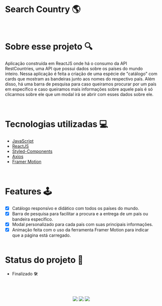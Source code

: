 # Search Country 🌎 
<br>

# Sobre esse projeto 🔍
<p>Aplicação construída em ReactJS onde há o consumo da API RestCountries, uma API que possui dados sobre os países do mundo inteiro. Nessa aplicação é feita a criação de uma espécie de "catálogo" com cards que mostram as bandeiras junto aos nomes do respectivo país. Além disso, há uma barra de pesquisa para caso queiramos procurar por um país em específico e caso queiramos mais informações sobre aquele país é só clicarmos sobre ele que um modal irá se abrir com esses dados sobre ele.</p>
<br> 

# Tecnologias utilizadas 💻
- <a href="https://www.javascript.com/">JavaScript</a>
- <a href="https://pt-br.reactjs.org/">ReactJS</a>
- <a href="https://styled-components.com/">Styled-Components</a>
- <a href="https://axios-http.com/ptbr/docs/intro">Axios</a>
- <a href="https://www.framer.com/motion/">Framer Motion</a>
<br>

# Features 🕹
- [x] Catálogo responsívo e didático com todos os países do mundo.
- [x] Barra de pesquisa para facilitar a procura e a entrega de um país ou bandeira específico.
- [x] Modal personalizado para cada país com suas principais informações.
- [x] Animação feita com o uso da ferramenta Framer Motion para indicar que a página está carregado.
<br><br>

# Status do projeto 📌
- Finalizado 🛠

##
 <br><div align="center"> 
   <a href="https://instagram.com/pedropml" target="_blank"><img src="https://img.shields.io/badge/-Instagram-%23E4405F?style=for-the-badge&logo=instagram&logoColor=white" target="_blank"></a>
   <a href = "mailto:pedroaksson@gmail.com"><img src="https://img.shields.io/badge/-Gmail-%23333?style=for-the-badge&logo=gmail&logoColor=white" target="_blank"></a>
   <a href="https://www.linkedin.com/in/pedro-paulo-361143226/" target="_blank"><img src="https://img.shields.io/badge/-LinkedIn-%230077B5?style=for-the-badge&logo=linkedin&logoColor=white" target="_blank"></a> 
 </div>
